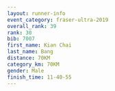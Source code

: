```yaml
---
layout: runner-info 
event_category: fraser-ultra-2019 
overall_rank: 39
rank: 30
bib: 7007
first_name: Kian Chai
last_name: Bang
distance: 70KM
category_km: 70KM
gender: Male
finish_time: 11-40-55
---
```

